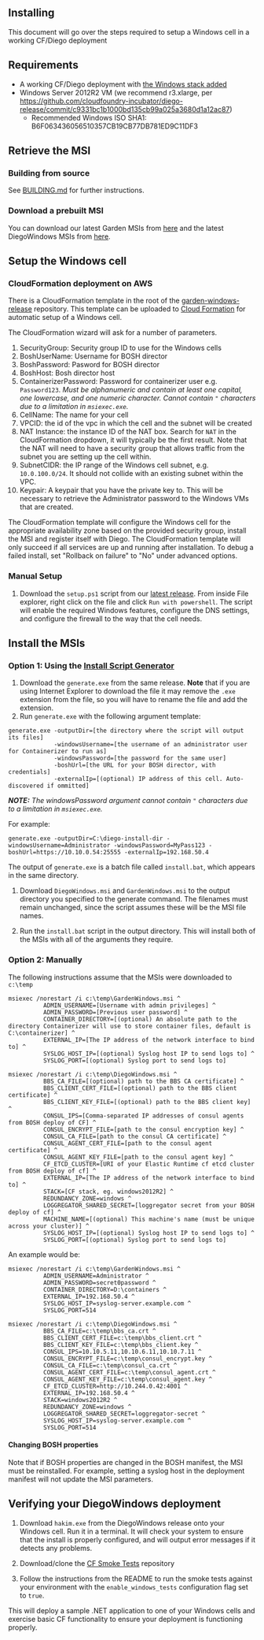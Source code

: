 ## Installing

This document will go over the steps required to setup a Windows cell in a
working CF/Diego deployment

## Requirements

- A working CF/Diego deployment with [the Windows stack added](https://github.com/cloudfoundry-incubator/diego-release/blob/9daae2c5ecff2ee8a9f67e3858e5d797815326ff/stubs-for-cf-release/enable_diego_windows_in_cc.yml)
- Windows Server 2012R2 VM (we recommend r3.xlarge, per https://github.com/cloudfoundry-incubator/diego-release/commit/c9331bc1b1000bd135cb99a025a3680d1a12ac87)
  - Recommended Windows ISO SHA1: B6F063436056510357CB19CB77DB781ED9C11DF3

## Retrieve the MSI

### Building from source

See [BUILDING.md](BUILDING.md) for further instructions.

### Download a prebuilt MSI

You can download our latest Garden MSIs from
[here](https://github.com/cloudfoundry-incubator/garden-windows-release/releases/latest)
and the latest DiegoWindows MSIs from
[here](https://github.com/cloudfoundry-incubator/diego-windows-release/releases/latest).

## Setup the Windows cell

### CloudFormation deployment on AWS

There is a CloudFormation template in the root of the
[garden-windows-release](https://github.com/cloudfoundry-incubator/diego-windows-release/)
repository. This template can be uploaded to [Cloud
Formation](https://console.aws.amazon.com/cloudformation/home) for automatic
setup of a Windows cell.

The CloudFormation wizard will ask for a number of parameters.

1. SecurityGroup: Security group ID to use for the Windows cells
1. BoshUserName: Username for BOSH director
1. BoshPassword: Pasword for BOSH director
1. BoshHost: Bosh director host
1. ContainerizerPassword: Password for containerizer user e.g. `Password123`. _Must be alphanumeric and contain at least one capital, one lowercase, and one numeric character. Cannot contain `"` characters due to a limitation in `msiexec.exe`._
1. CellName: The name for your cell
1. VPCID: the id of the vpc in which the cell and the subnet will be created
1. NAT Instance: the instance ID of the NAT box. Search for `NAT` in the CloudFormation dropdown, it will typically be the first result. Note that the NAT will need to have a security group that allows traffic from the subnet you are setting up the cell within.
1. SubnetCIDR: the IP range of the Windows cell subnet, e.g. `10.0.100.0/24`. It should not collide with an existing subnet within the VPC.
1. Keypair: A keypair that you have the private key to. This will be necessary to retrieve the Administrator password to the Windows VMs that are created.

The CloudFormation template will configure the Windows cell for the
appropriate availability zone based on the provided security group, install the
MSI and register itself with Diego. The CloudFormation template will only
succeed if all services are up and running after installation. To debug a
failed install, set "Rollback on failure" to "No" under advanced options.

### Manual Setup

1. Download the `setup.ps1` script from
our [latest release](https://github.com/cloudfoundry-incubator/garden-windows-release/releases/latest).
From inside File explorer, right click on the file and click `Run with powershell`.
The script will enable the required Windows features, 
configure the DNS settings, and configure the firewall to the way that the cell needs.

## Install the MSIs

### Option 1: Using the [Install Script Generator](https://github.com/cloudfoundry-incubator/greenhouse-install-script-generator)

1. Download the `generate.exe` from the same release. **Note** that if you are using Internet Explorer to download the file it may remove the `.exe` extension from the file, so you will have to rename the file and add the extension.
2. Run `generate.exe` with the following argument template:

```
generate.exe -outputDir=[the directory where the script will output its files]
             -windowsUsername=[the username of an administrator user for Containerizer to run as]
             -windowsPassword=[the password for the same user] 
             -boshUrl=[the URL for your BOSH director, with credentials]
             -externalIp=[(optional) IP address of this cell. Auto-discovered if ommitted]
```

_**NOTE:** The windowsPassword argument cannot contain `"` characters due to a limitation in `msiexec.exe`._

For example:

```
generate.exe -outputDir=C:\diego-install-dir -windowsUsername=Administrator -windowsPassword=MyPass123 -boshUrl=https://10.10.0.54:25555 -externalIp=192.168.50.4
```

The output of `generate.exe` is a batch file called `install.bat`, which appears in the same directory.


1. Download `DiegoWindows.msi` and `GardenWindows.msi` to the output directory
you specified to the generate command. The filenames must remain unchanged, 
since the script assumes these will be the MSI file names.

1. Run the `install.bat` script in the output directory. This will install
both of the MSIs with all of the arguments they require.

### Option 2: Manually

The following instructions assume that the MSIs were downloaded to `c:\temp`

```
msiexec /norestart /i c:\temp\GardenWindows.msi ^
          ADMIN_USERNAME=[Username with admin privileges] ^
          ADMIN_PASSWORD=[Previous user password] ^
          CONTAINER_DIRECTORY=[(optional) An absolute path to the directory Containerizer will use to store container files, default is C:\containerizer] ^
          EXTERNAL_IP=[The IP address of the network interface to bind to] ^
          SYSLOG_HOST_IP=[(optional) Syslog host IP to send logs to] ^
          SYSLOG_PORT=[(optional) Syslog port to send logs to]

msiexec /norestart /i c:\temp\DiegoWindows.msi ^
          BBS_CA_FILE=[(optional) path to the BBS CA certificate] ^
          BBS_CLIENT_CERT_FILE=[(optional) path to the BBS client certificate] ^
          BBS_CLIENT_KEY_FILE=[(optional) path to the BBS client key] ^
          CONSUL_IPS=[Comma-separated IP addresses of consul agents from BOSH deploy of CF] ^
          CONSUL_ENCRYPT_FILE=[path to the consul encryption key] ^
          CONSUL_CA_FILE=[path to the consul CA certificate] ^
          CONSUL_AGENT_CERT_FILE=[path to the consul agent certificate] ^
          CONSUL_AGENT_KEY_FILE=[path to the consul agent key] ^
          CF_ETCD_CLUSTER=[URI of your Elastic Runtime cf etcd cluster from BOSH deploy of cf] ^
          EXTERNAL_IP=[The IP address of the network interface to bind to] ^
          STACK=[CF stack, eg. windows2012R2] ^
          REDUNDANCY_ZONE=windows ^
          LOGGREGATOR_SHARED_SECRET=[loggregator secret from your BOSH deploy of cf] ^
          MACHINE_NAME=[(optional) This machine's name (must be unique across your cluster)] ^
          SYSLOG_HOST_IP=[(optional) Syslog host IP to send logs to] ^
          SYSLOG_PORT=[(optional) Syslog port to send logs to]
```

An example would be:

```
msiexec /norestart /i c:\temp\GardenWindows.msi ^
          ADMIN_USERNAME=Administrator ^
          ADMIN_PASSWORD=secret0password ^
          CONTAINER_DIRECTORY=D:\containers ^
          EXTERNAL_IP=192.168.50.4 ^
          SYSLOG_HOST_IP=syslog-server.example.com ^
          SYSLOG_PORT=514

msiexec /norestart /i c:\temp\DiegoWindows.msi ^
          BBS_CA_FILE=c:\temp\bbs_ca.crt ^
          BBS_CLIENT_CERT_FILE=c:\temp\bbs_client.crt ^
          BBS_CLIENT_KEY_FILE=c:\temp\bbs_client.key ^
          CONSUL_IPS=10.10.5.11,10.10.6.11,10.10.7.11 ^
          CONSUL_ENCRYPT_FILE=c:\temp\consul_encrypt.key ^
          CONSUL_CA_FILE=c:\temp\consul_ca.crt ^
          CONSUL_AGENT_CERT_FILE=c:\temp\consul_agent.crt ^
          CONSUL_AGENT_KEY_FILE=c:\temp\consul_agent.key ^
          CF_ETCD_CLUSTER=http://10.244.0.42:4001 ^
          EXTERNAL_IP=192.168.50.4 ^
          STACK=windows2012R2 ^
          REDUNDANCY_ZONE=windows ^
          LOGGREGATOR_SHARED_SECRET=loggregator-secret ^
          SYSLOG_HOST_IP=syslog-server.example.com ^
          SYSLOG_PORT=514
```

#### Changing BOSH properties

Note that if BOSH properties are changed in the BOSH manifest, the MSI must be
reinstalled. For example, setting a syslog host in the deployment manifest will
not update the MSI parameters.

## Verifying your DiegoWindows deployment

1. Download `hakim.exe` from the DiegoWindows release onto your Windows cell.
   Run it in a terminal. It will check your system to ensure that the install
   is properly configured, and will output error messages if it detects any
   problems.

1. Download/clone the [CF Smoke Tests](https://github.com/cloudfoundry/cf-smoke-tests) repository

1. Follow the instructions from the README to run the smoke tests against your
environment with the `enable_windows_tests` configuration flag set to `true`.

This will deploy a sample .NET application to one of your Windows cells and
exercise basic CF functionality to ensure your deployment is functioning
properly.
